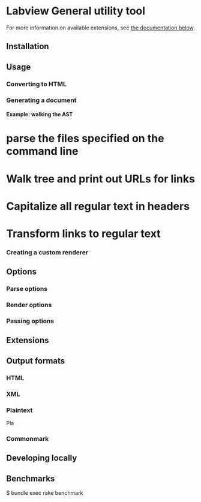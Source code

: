 # Labview General utility tool

For more information on available extensions, see [the documentation below](#extensions).

## Installation



## Usage

### Converting to HTML


### Generating a document


#### Example: walking the AST


# parse the files specified on the command line

# Walk tree and print out URLs for links

# Capitalize all regular text in headers

# Transform links to regular text

### Creating a custom renderer

## Options

### Parse options



### Render options


### Passing options

## Extensions


## Output formats



### HTML


### XML


### Plaintext

Pla
### Commonmark


## Developing locally


## Benchmarks



$ bundle exec rake benchmark


```
